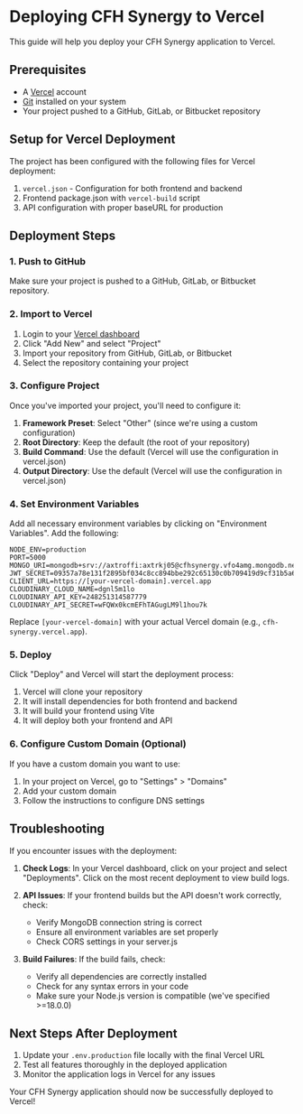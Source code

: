 # Deploying CFH Synergy to Vercel

This guide will help you deploy your CFH Synergy application to Vercel.

## Prerequisites

- A [Vercel](https://vercel.com) account
- [Git](https://git-scm.com) installed on your system
- Your project pushed to a GitHub, GitLab, or Bitbucket repository

## Setup for Vercel Deployment

The project has been configured with the following files for Vercel deployment:

1. `vercel.json` - Configuration for both frontend and backend
2. Frontend package.json with `vercel-build` script
3. API configuration with proper baseURL for production

## Deployment Steps

### 1. Push to GitHub

Make sure your project is pushed to a GitHub, GitLab, or Bitbucket repository.

### 2. Import to Vercel

1. Login to your [Vercel dashboard](https://vercel.com/dashboard)
2. Click "Add New" and select "Project"
3. Import your repository from GitHub, GitLab, or Bitbucket
4. Select the repository containing your project

### 3. Configure Project

Once you've imported your project, you'll need to configure it:

1. **Framework Preset**: Select "Other" (since we're using a custom configuration)
2. **Root Directory**: Keep the default (the root of your repository)
3. **Build Command**: Use the default (Vercel will use the configuration in vercel.json)
4. **Output Directory**: Use the default (Vercel will use the configuration in vercel.json)

### 4. Set Environment Variables

Add all necessary environment variables by clicking on "Environment Variables". Add the following:

```
NODE_ENV=production
PORT=5000
MONGO_URI=mongodb+srv://axtroffi:axtrkj05@cfhsynergy.vfo4amg.mongodb.net/
JWT_SECRET=09357a78e131f2895bf034c8cc894bbe292c65130c0b709419d9cf31b5a6435a
CLIENT_URL=https://[your-vercel-domain].vercel.app
CLOUDINARY_CLOUD_NAME=dgnl5m1lo
CLOUDINARY_API_KEY=248251314587779
CLOUDINARY_API_SECRET=wFQWx0kcmEFhTAGugLM9l1hou7k
```

Replace `[your-vercel-domain]` with your actual Vercel domain (e.g., `cfh-synergy.vercel.app`).

### 5. Deploy

Click "Deploy" and Vercel will start the deployment process:

1. Vercel will clone your repository
2. It will install dependencies for both frontend and backend
3. It will build your frontend using Vite
4. It will deploy both your frontend and API

### 6. Configure Custom Domain (Optional)

If you have a custom domain you want to use:

1. In your project on Vercel, go to "Settings" > "Domains"
2. Add your custom domain
3. Follow the instructions to configure DNS settings

## Troubleshooting

If you encounter issues with the deployment:

1. **Check Logs**: In your Vercel dashboard, click on your project and select "Deployments". Click on the most recent deployment to view build logs.

2. **API Issues**: If your frontend builds but the API doesn't work correctly, check:
   - Verify MongoDB connection string is correct
   - Ensure all environment variables are set properly
   - Check CORS settings in your server.js

3. **Build Failures**: If the build fails, check:
   - Verify all dependencies are correctly installed
   - Check for any syntax errors in your code
   - Make sure your Node.js version is compatible (we've specified >=18.0.0)

## Next Steps After Deployment

1. Update your `.env.production` file locally with the final Vercel URL
2. Test all features thoroughly in the deployed application
3. Monitor the application logs in Vercel for any issues

Your CFH Synergy application should now be successfully deployed to Vercel!